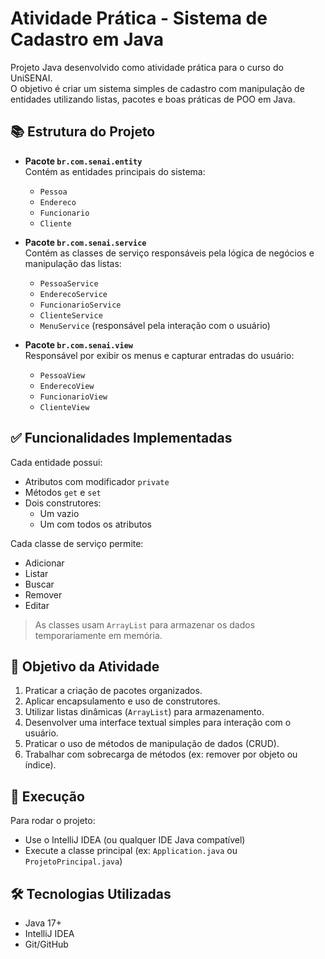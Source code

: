 # Atividade Prática - Sistema de Cadastro em Java

Projeto Java desenvolvido como atividade prática para o curso do UniSENAI.  
O objetivo é criar um sistema simples de cadastro com manipulação de entidades utilizando listas, pacotes e boas práticas de POO em Java.

## 📚 Estrutura do Projeto

- **Pacote `br.com.senai.entity`**  
  Contém as entidades principais do sistema:
  - `Pessoa`
  - `Endereco`
  - `Funcionario`
  - `Cliente`

- **Pacote `br.com.senai.service`**  
  Contém as classes de serviço responsáveis pela lógica de negócios e manipulação das listas:
  - `PessoaService`
  - `EnderecoService`
  - `FuncionarioService`
  - `ClienteService`
  - `MenuService` (responsável pela interação com o usuário)

- **Pacote `br.com.senai.view`**  
  Responsável por exibir os menus e capturar entradas do usuário:
  - `PessoaView`
  - `EnderecoView`
  - `FuncionarioView`
  - `ClienteView`

## ✅ Funcionalidades Implementadas

Cada entidade possui:
- Atributos com modificador `private`
- Métodos `get` e `set`
- Dois construtores:
  - Um vazio
  - Um com todos os atributos

Cada classe de serviço permite:
- Adicionar
- Listar
- Buscar
- Remover
- Editar

> As classes usam `ArrayList` para armazenar os dados temporariamente em memória.

## 🎯 Objetivo da Atividade

1. Praticar a criação de pacotes organizados.
2. Aplicar encapsulamento e uso de construtores.
3. Utilizar listas dinâmicas (`ArrayList`) para armazenamento.
4. Desenvolver uma interface textual simples para interação com o usuário.
5. Praticar o uso de métodos de manipulação de dados (CRUD).
6. Trabalhar com sobrecarga de métodos (ex: remover por objeto ou índice).

## 🚀 Execução

Para rodar o projeto:
- Use o IntelliJ IDEA (ou qualquer IDE Java compatível)
- Execute a classe principal (ex: `Application.java` ou `ProjetoPrincipal.java`)

## 🛠️ Tecnologias Utilizadas

- Java 17+
- IntelliJ IDEA
- Git/GitHub
